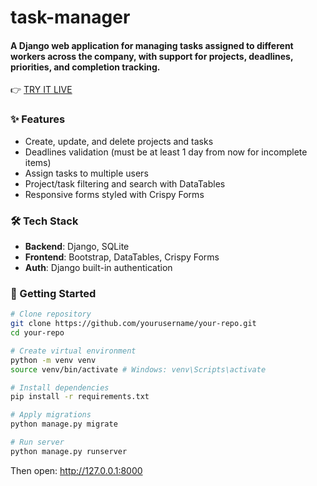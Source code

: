 # task-manager

#### A Django web application for managing tasks assigned to different workers across the company, with support for projects, deadlines, priorities, and completion tracking.

👉 [TRY IT LIVE](https://task-manager-49l5.onrender.com)

### ✨ Features
- Create, update, and delete projects and tasks
- Deadlines validation (must be at least 1 day from now for incomplete items)
- Assign tasks to multiple users
- Project/task filtering and search with DataTables
- Responsive forms styled with Crispy Forms

### 🛠️ Tech Stack
- **Backend**: Django, SQLite
- **Frontend**: Bootstrap, DataTables, Crispy Forms
- **Auth**: Django built-in authentication


### 🚀 Getting Started
```bash
# Clone repository
git clone https://github.com/yourusername/your-repo.git
cd your-repo

# Create virtual environment
python -m venv venv
source venv/bin/activate # Windows: venv\Scripts\activate

# Install dependencies
pip install -r requirements.txt

# Apply migrations
python manage.py migrate

# Run server
python manage.py runserver
```
Then open: http://127.0.0.1:8000
